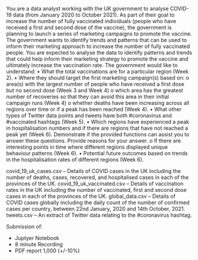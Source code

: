 You are a data analyst working with the UK government to analyse COVID-19 data (from January 2020 to October 2021). As part of their goal to increase the number of fully vaccinated individuals (people who have received a first and second dose of the vaccine), the government is planning to launch a series of marketing campaigns to promote the vaccine. The government wants to identify trends and patterns that can be used to inform their marketing approach to increase the number of fully vaccinated people.
You are expected to analyse the data to identify patterns and trends that could help inform their marketing strategy to promote the vaccine and ultimately increase the vaccination rate. The government would like to understand:
•	What the total vaccinations are for a particular region (Week 2).
•	Where they should target the first marketing campaign(s) based on:
o	area(s) with the largest number of people who have received a first dose but no second dose (Week 3 and Week 4)
o	which area has the greatest number of recoveries so that they can avoid this area in their initial campaign runs (Week 4)
o	whether deaths have been increasing across all regions over time or if a peak has been reached (Week 4).
•	What other types of Twitter data points and tweets have both #coronavirus and #vaccinated hashtags (Week 5).
•	Which regions have experienced a peak in hospitalisation numbers and if there are regions that have not reached a peak yet (Week 6). Demonstrate if the provided functions can assist you to answer these questions. Provide reasons for your answer.
o	If there are interesting points in time where different regions displayed unique behaviour patterns (Week 6). 
•	Potential future outcomes based on trends in the hospitalisation rates of different regions (Week 6).

covid_19_uk_cases.csv – Details of COVID cases in the UK including the number of deaths, cases, recovered, and hospitalised cases in each of the provinces of the UK.
covid_19_uk_vaccinated.csv – Details of vaccination rates in the UK including the number of vaccinated, first and second dose cases in each of the provinces of the UK.
global_data.csv – Details of COVID cases globally including the daily count of the number of confirmed cases per country, between 22nd January, 2020 and 14th October, 2021.
tweets.csv – An extract of Twitter data relating to the #coronavirus hashtag.

Submission of:
- Juptyer Notebook
- 8 minute Recording
- PDF report 1,000 (+/-10%)
